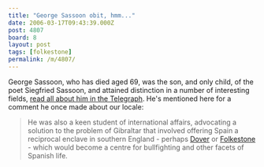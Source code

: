 ```yaml
---
title: "George Sassoon obit, hmm..."
date: 2006-03-17T09:43:39.000Z
post: 4807
board: 8
layout: post
tags: [folkestone]
permalink: /m/4807/
---
```

George Sassoon, who has died aged 69, was the son, and only child, of the poet Siegfried Sassoon, and attained distinction in a number of interesting fields, <a href="http://www.telegraph.co.uk/news/main.jhtml?xml=/news/2006/03/17/db1701.xml&sSheet=/portal/2006/03/17/ixportal.html">read all about him in the Telegraph</a>. He's mentioned here for a comment he once made about our locale:
<blockquote>He was also a keen student of international affairs, advocating a solution to the problem of Gibraltar that involved offering Spain a reciprocal enclave in southern England - perhaps <a href="http://www.folkestonegerald.com/v/Dover" title="Check out bars and restaurants and that in Dover">Dover</a> or <a href="http://www.folkestonegerald.com" title="back to the homepage, it's all about Folkestone...">Folkestone</a> - which would become a centre for bullfighting and other facets of Spanish life.</blockquote>
